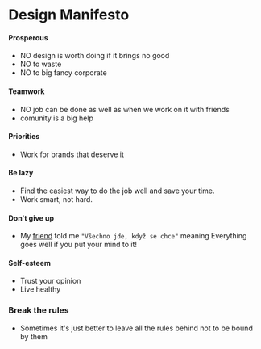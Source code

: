 # Design Manifesto


#### Prosperous
- NO design is worth doing if it brings no good
- NO to waste
- NO to big fancy corporate
#### Teamwork
- NO job can be done as well as when we work on it with friends
- comunity is a big help
#### Priorities
- Work for brands that deserve it
#### Be lazy
- Find the easiest way to do the job well and save your time.
- Work smart, not hard.
#### Don't give up
- My [friend](https://github.com/sprtokiller) told me ``"Všechno jde, když se chce"`` meaning Everything goes well if you put your mind to it!
#### Self-esteem
- Trust your opinion
- Live healthy
### Break the rules
- Sometimes it's just better to leave all the rules behind not to be bound by them
